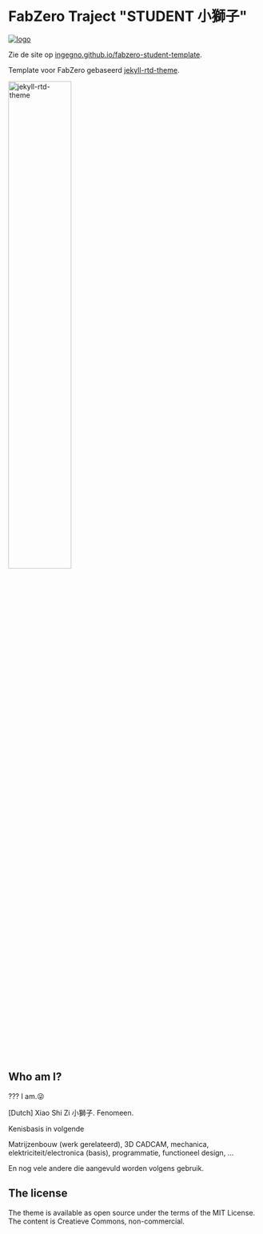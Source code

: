 # FabZero Traject "STUDENT __小獅子__"
[![logo](https://ingegnomakerspace.github.io/inclusievekets/assets/images/logo.svg)][fabzero]

Zie de site op [ingegno.github.io/fabzero-student-template](https://ingegno.github.io/fabzero-student-template/).

Template voor FabZero gebaseerd [jekyll-rtd-theme](https://github.com/rundocs/jekyll-rtd-theme).

<img class="shadow-box" width="50%" alt="jekyll-rtd-theme" src="https://user-images.githubusercontent.com/68011645/89026666-ad3a8680-d35b-11ea-9f4b-d3fe26ae12ed.png">

## Who am I?

???
I am.😜

[Dutch] Xiao Shi Zi 小獅子. Fenomeen.

Kenisbasis in volgende 

Matrijzenbouw (werk gerelateerd), 3D CADCAM, mechanica, elektriciteit/electronica (basis), programmatie, functioneel design, ...

En nog vele andere die aangevuld worden volgens gebruik.




## The license
The theme is available as open source under the terms of the MIT License. The content is Creatieve Commons, non-commercial.

[fabzero]: https://ingegnomakerspace.github.io/inclusievekets/deelnemers
